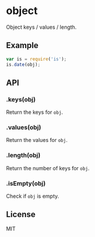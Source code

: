 
# object

  Object keys / values / length.

## Example

```js
var is = require('is');
is.date(obj);
```

## API

### .keys(obj)

  Return the keys for `obj`.

### .values(obj)

  Return the values for `obj`.

### .length(obj)

  Return the number of keys for `obj`.

### .isEmpty(obj)

  Check if `obj` is empty.

## License

  MIT